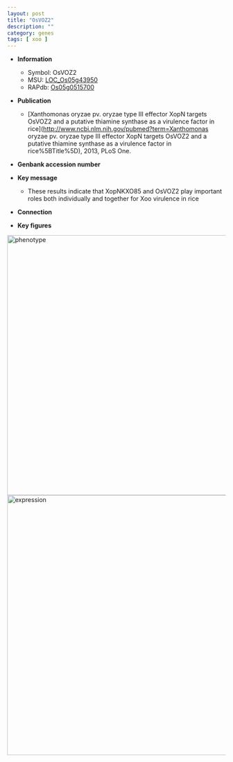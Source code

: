 ```yaml
---
layout: post
title: "OsVOZ2"
description: ""
category: genes
tags: [ xoo ]
---
```


* **Information**  
    + Symbol: OsVOZ2  
    + MSU: [LOC_Os05g43950](http://rice.plantbiology.msu.edu/cgi-bin/ORF_infopage.cgi?orf=LOC_Os05g43950)  
    + RAPdb: [Os05g0515700](http://rapdb.dna.affrc.go.jp/viewer/gbrowse_details/irgsp1?name=Os05g0515700)  

* **Publication**  
    + [Xanthomonas oryzae pv. oryzae type III effector XopN targets OsVOZ2 and a putative thiamine synthase as a virulence factor in rice](http://www.ncbi.nlm.nih.gov/pubmed?term=Xanthomonas oryzae pv. oryzae type III effector XopN targets OsVOZ2 and a putative thiamine synthase as a virulence factor in rice%5BTitle%5D), 2013, PLoS One.

* **Genbank accession number**  

* **Key message**  
    + These results indicate that XopNKXO85 and OsVOZ2 play important roles both individually and together for Xoo virulence in rice

* **Connection**  

* **Key figures**  
<img src="http://funRiceGenes.github.io/images/OsVOZ2.pheno.png" alt="phenotype"  style="width: 600px;"/>

<img src="http://funRiceGenes.github.io/images/OsVOZ2.exp.png" alt="expression"  style="width: 600px;"/>


